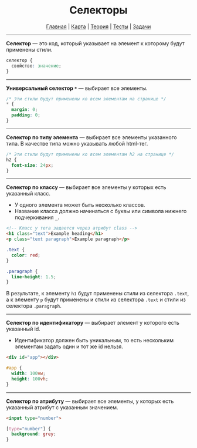 <div align="center">

# Селекторы

[Главная](https://github.com/dollaween/junior-roadmap/)
|
[Карта](/roadmap/README.md)
|
[Теория](/theory/README.md)
|
[Тесты](/tests/README.md)
|
[Задачи](/tasks/README.md)

</div>

---

**Селектор** — это код, который указывает на элемент к которому будут применены стили.

```css
селектор {
  свойство: значение;
}
```

---

**Универсальный селектор `*`** — выбирает все элементы.

```css
/* Эти стили будут применены ко всем элементам на странице */
* {
  margin: 0;
  padding: 0;
}
```

---

**Селектор по типу элемента** — выбирает все элементы указанного типа. В качестве типа можно указывать любой html-тег.

```css
/* Эти стили будут применены ко всем элементам h2 на странице */
h2 {
  font-size: 24px;
}
```

---

**Селектор по классу** — выбирает все элементы у которых есть указанный класс.
* У одного элемента может быть несколько классов.
* Название класса должно начинаться с буквы или символа нижнего подчеркивания `_`.

```html
<!-- Класс у тега задается через атрибут class -->
<h1 class="text">Example heading</h1>
<p class="text paragraph">Example paragraph</p>
```

```css
.text {
  color: red;
}

.paragraph {
  line-height: 1.5;
}
```

В результате, к элементу `h1` будут применены стили из селектора `.text`, а к элементу `p` будут применены и стили из селектора `.text` и стили из селектора `.paragraph`.

---

**Селектор по идентификатору** — выбирает элемент у которого есть указанный id.

* Идентификатор должен быть уникальным, то есть нескольким элементам задать один и тот же id нельзя.

```html
<div id="app"></div>
```

```css
#app {
  width: 100vw;
  height: 100vh;
}
```

---

**Селектор по атрибуту** — выбирает все элементы, у которых есть указанный атрибут с указанным значением.

```html
<input type="number">
```

```css
[type="number"] {
  background: grey;
}
```










